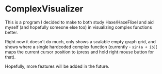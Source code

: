 # ComplexVisualizer

This is a program I decided to make to both study Haxe/HaxeFlixel
and aid myself (and hopefully someone else too) in visualizing complex functions better.

Right now it doesn't do much, only shows a scalable empty graph grid, and
shows where a single hardcoded complex function (currently - `sin(a + ib)`)
maps the current cursor position to (press and hold right mouse button for that).

Hopefully, more features will be added in the future.
